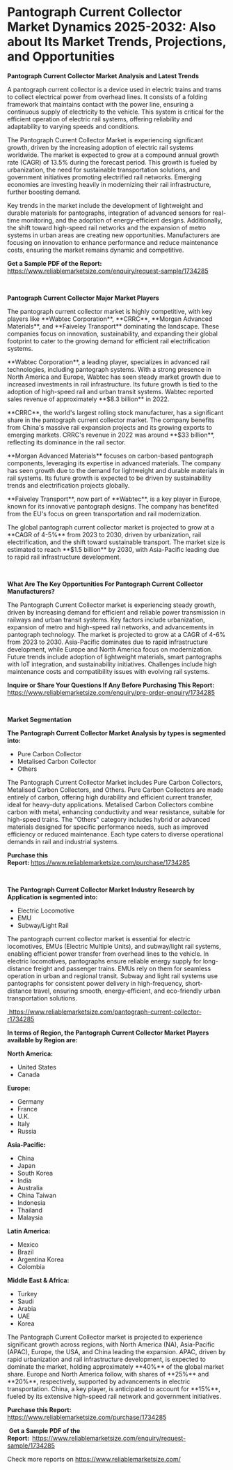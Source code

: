 <p><h1>Pantograph Current Collector Market Dynamics 2025-2032: Also about Its Market Trends, Projections, and Opportunities</h1></p><p><strong>Pantograph Current Collector Market Analysis and Latest Trends</strong></p>
<p><p>A pantograph current collector is a device used in electric trains and trams to collect electrical power from overhead lines. It consists of a folding framework that maintains contact with the power line, ensuring a continuous supply of electricity to the vehicle. This system is critical for the efficient operation of electric rail systems, offering reliability and adaptability to varying speeds and conditions.</p><p>The Pantograph Current Collector Market is experiencing significant growth, driven by the increasing adoption of electric rail systems worldwide. The market is expected to grow at a compound annual growth rate (CAGR) of 13.5% during the forecast period. This growth is fueled by urbanization, the need for sustainable transportation solutions, and government initiatives promoting electrified rail networks. Emerging economies are investing heavily in modernizing their rail infrastructure, further boosting demand.</p><p>Key trends in the market include the development of lightweight and durable materials for pantographs, integration of advanced sensors for real-time monitoring, and the adoption of energy-efficient designs. Additionally, the shift toward high-speed rail networks and the expansion of metro systems in urban areas are creating new opportunities. Manufacturers are focusing on innovation to enhance performance and reduce maintenance costs, ensuring the market remains dynamic and competitive.</p></p>
<p><strong>Get a Sample PDF of the Report:&nbsp;</strong> <a href="https://www.reliablemarketsize.com/enquiry/request-sample/1734285?utm_campaign=2005&utm_medium=2&utm_source=Github&utm_content=ia&utm_term=22012025&utm_id=pantograph-current-collector">https://www.reliablemarketsize.com/enquiry/request-sample/1734285</a></p>
<p>&nbsp;</p>
<p><strong>Pantograph Current Collector Major Market Players</strong></p>
<p><p>The pantograph current collector market is highly competitive, with key players like **Wabtec Corporation**, **CRRC**, **Morgan Advanced Materials**, and **Faiveley Transport** dominating the landscape. These companies focus on innovation, sustainability, and expanding their global footprint to cater to the growing demand for efficient rail electrification systems.</p><p>**Wabtec Corporation**, a leading player, specializes in advanced rail technologies, including pantograph systems. With a strong presence in North America and Europe, Wabtec has seen steady market growth due to increased investments in rail infrastructure. Its future growth is tied to the adoption of high-speed rail and urban transit systems. Wabtec reported sales revenue of approximately **$8.3 billion** in 2022.</p><p>**CRRC**, the world's largest rolling stock manufacturer, has a significant share in the pantograph current collector market. The company benefits from China's massive rail expansion projects and its growing exports to emerging markets. CRRC's revenue in 2022 was around **$33 billion**, reflecting its dominance in the rail sector.</p><p>**Morgan Advanced Materials** focuses on carbon-based pantograph components, leveraging its expertise in advanced materials. The company has seen growth due to the demand for lightweight and durable materials in rail systems. Its future growth is expected to be driven by sustainability trends and electrification projects globally.</p><p>**Faiveley Transport**, now part of **Wabtec**, is a key player in Europe, known for its innovative pantograph designs. The company has benefited from the EU's focus on green transportation and rail modernization.</p><p>The global pantograph current collector market is projected to grow at a **CAGR of 4-5%** from 2023 to 2030, driven by urbanization, rail electrification, and the shift toward sustainable transport. The market size is estimated to reach **$1.5 billion** by 2030, with Asia-Pacific leading due to rapid rail infrastructure development.</p></p>
<p>&nbsp;</p>
<p><strong>What Are The Key Opportunities For Pantograph Current Collector Manufacturers?</strong></p>
<p><p>The Pantograph Current Collector market is experiencing steady growth, driven by increasing demand for efficient and reliable power transmission in railways and urban transit systems. Key factors include urbanization, expansion of metro and high-speed rail networks, and advancements in pantograph technology. The market is projected to grow at a CAGR of 4-6% from 2023 to 2030. Asia-Pacific dominates due to rapid infrastructure development, while Europe and North America focus on modernization. Future trends include adoption of lightweight materials, smart pantographs with IoT integration, and sustainability initiatives. Challenges include high maintenance costs and compatibility issues with evolving rail systems.</p></p>
<p><strong>Inquire or Share Your Questions If Any Before Purchasing This Report:</strong> <a href="https://www.reliablemarketsize.com/enquiry/pre-order-enquiry/1734285?utm_campaign=2005&utm_medium=2&utm_source=Github&utm_content=ia&utm_term=22012025&utm_id=pantograph-current-collector">https://www.reliablemarketsize.com/enquiry/pre-order-enquiry/1734285</a></p>
<p>&nbsp;</p>
<p><strong>Market Segmentation</strong></p>
<p><strong>The Pantograph Current Collector Market Analysis by types is segmented into:</strong></p>
<p><ul><li>Pure Carbon Collector</li><li>Metalised Carbon Collector</li><li>Others</li></ul></p>
<p><p>The Pantograph Current Collector Market includes Pure Carbon Collectors, Metalised Carbon Collectors, and Others. Pure Carbon Collectors are made entirely of carbon, offering high durability and efficient current transfer, ideal for heavy-duty applications. Metalised Carbon Collectors combine carbon with metal, enhancing conductivity and wear resistance, suitable for high-speed trains. The "Others" category includes hybrid or advanced materials designed for specific performance needs, such as improved efficiency or reduced maintenance. Each type caters to diverse operational demands in rail and industrial systems.</p></p>
<p><strong>Purchase this Report:&nbsp;</strong><a href="https://www.reliablemarketsize.com/purchase/1734285?utm_campaign=2005&utm_medium=2&utm_source=Github&utm_content=ia&utm_term=22012025&utm_id=pantograph-current-collector">https://www.reliablemarketsize.com/purchase/1734285</a></p>
<p>&nbsp;</p>
<p><strong>The Pantograph Current Collector Market Industry Research by Application is segmented into:</strong></p>
<p><ul><li>Electric Locomotive</li><li>EMU</li><li>Subway/Light Rail</li></ul></p>
<p><p>The pantograph current collector market is essential for electric locomotives, EMUs (Electric Multiple Units), and subway/light rail systems, enabling efficient power transfer from overhead lines to the vehicle. In electric locomotives, pantographs ensure reliable energy supply for long-distance freight and passenger trains. EMUs rely on them for seamless operation in urban and regional transit. Subway and light rail systems use pantographs for consistent power delivery in high-frequency, short-distance travel, ensuring smooth, energy-efficient, and eco-friendly urban transportation solutions.</p></p>
<p><a href="https://www.reliablemarketsize.com/pantograph-current-collector-r1734285?utm_campaign=2005&utm_medium=2&utm_source=Github&utm_content=ia&utm_term=22012025&utm_id=pantograph-current-collector">&nbsp;https://www.reliablemarketsize.com/pantograph-current-collector-r1734285</a></p>
<p><strong>In terms of Region, the Pantograph Current Collector Market Players available by Region are:</strong></p>
<p>
    <p> <strong> North America: </strong>
        <ul>
            <li>United States</li>
            <li>Canada</li>
        </ul>
        </p> 
    <p> <strong> Europe: </strong>
        <ul>
            <li>Germany</li>
            <li>France</li>
            <li>U.K.</li>
            <li>Italy</li>
            <li>Russia</li>
        </ul>
        </p> 
    <p> <strong> Asia-Pacific: </strong>
        <ul>
            <li>China</li>
            <li>Japan</li>
            <li>South Korea</li>
            <li>India</li>
            <li>Australia</li>
            <li>China Taiwan</li>
            <li>Indonesia</li>
            <li>Thailand</li>
            <li>Malaysia</li>
        </ul>
        </p> 
    <p> <strong> Latin America: </strong>
        <ul>
            <li>Mexico</li>
            <li>Brazil</li>
            <li>Argentina Korea</li>
            <li>Colombia</li>
        </ul>
        </p> 
    <p> <strong> Middle East & Africa: </strong>
        <ul>
            <li>Turkey</li>
            <li>Saudi</li>
            <li>Arabia</li>
            <li>UAE</li>
            <li>Korea</li>
        </ul>
    </p>
    </p>
<p><p>The Pantograph Current Collector market is projected to experience significant growth across regions, with North America (NA), Asia-Pacific (APAC), Europe, the USA, and China leading the expansion. APAC, driven by rapid urbanization and rail infrastructure development, is expected to dominate the market, holding approximately **40%** of the global market share. Europe and North America follow, with shares of **25%** and **20%**, respectively, supported by advancements in electric transportation. China, a key player, is anticipated to account for **15%**, fueled by its extensive high-speed rail network and government initiatives.</p></p>
<p><strong>Purchase this Report: </strong><a href="https://www.reliablemarketsize.com/purchase/1734285?utm_campaign=2005&utm_medium=2&utm_source=Github&utm_content=ia&utm_term=22012025&utm_id=pantograph-current-collector">https://www.reliablemarketsize.com/purchase/1734285</a></p>
<p>&nbsp;<strong>Get a Sample PDF of the Report:&nbsp;&nbsp;</strong><a href="https://www.reliablemarketsize.com/enquiry/request-sample/1734285?utm_campaign=2005&utm_medium=2&utm_source=Github&utm_content=ia&utm_term=22012025&utm_id=pantograph-current-collector">https://www.reliablemarketsize.com/enquiry/request-sample/1734285</a></p>
<p><strong></strong></p>
<p>Check more reports on <a href="https://www.reliablemarketsize.com/?utm_campaign=2005&utm_medium=2&utm_source=Github&utm_content=ia&utm_term=22012025&utm_id=pantograph-current-collector">https://www.reliablemarketsize.com/</a></p>